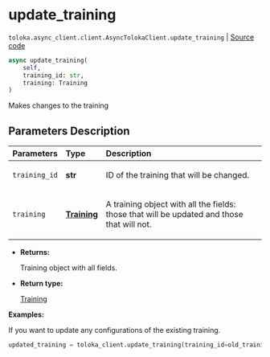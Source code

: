 # update_training
`toloka.async_client.client.AsyncTolokaClient.update_training` | [Source code](https://github.com/Toloka/toloka-kit/blob/v1.1.0.post1/src/async_client/client.py#L0)

```python
async update_training(
    self,
    training_id: str,
    training: Training
)
```

Makes changes to the training

## Parameters Description

| Parameters | Type | Description |
| :----------| :----| :-----------|
`training_id`|**str**|<p>ID of the training that will be changed.</p>
`training`|**[Training](toloka.client.training.Training.md)**|<p>A training object with all the fields: those that will be updated and those that will not.</p>

* **Returns:**

  Training object with all fields.

* **Return type:**

  [Training](toloka.client.training.Training.md)

**Examples:**

If you want to update any configurations of the existing training.

```python
updated_training = toloka_client.update_training(training_id=old_training_id, training=new_training_object)
```
